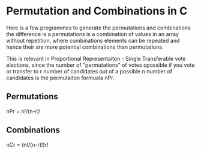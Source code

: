 # Permutation and Combinations in C
Here is a few programmes to generate the permutations and combinations the difference is a permutations is a combination of values in an array without repetition, where combinations elements can be repeated and hence their are more potential combinations than permutations.

This is relevant in Proportional Representaiton - Single Transferable vote elections, since the number of "permutations" of votes cpossible if you vote or transfer to r number of candidates out of a possible n number of candidates is the permutaiton formuala nPr.

## Permutations
nPr = n!/(n-r)!

## Combinations
nCr = (n!/(n-r)!)r!
